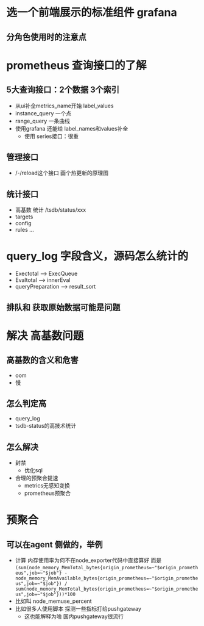# 选一个前端展示的标准组件 grafana 
## 分角色使用时的注意点

# prometheus 查询接口的了解
## 5大查询接口：2个数据 3个索引
- 从ui补全metrics_name开始 label_values
- instance_query 一个点
- range_query 一条曲线
- 使用grafana 还能给  label_names和values补全
    - 使用 series接口：很重
    
## 管理接口
- /-/reload这个接口 画个热更新的原理图


## 统计接口
- 高基数 统计 /tsdb/status/xxx
- targets 
- config
- rules
...

# query_log 字段含义，源码怎么统计的
- Exectotal --> ExecQueue  
- Evaltotal --> innerEval
- queryPreparation --> result_sort

##  排队和 获取原始数据可能是问题

#  解决 高基数问题
## 高基数的含义和危害
- oom
- 慢 

## 怎么判定高
- query_log
- tsdb-status的高技术统计

## 怎么解决
- 封禁
    - 优化sql
- 合理的预聚合提速
    - metrics无感知变换
    - prometheus预聚合


# 预聚合
## 可以在agent 侧做的，举例
- 计算 内存使用率为何不在node_exporter代码中直接算好 而是`(sum(node_memory_MemTotal_bytes{origin_prometheus=~"$origin_prometheus",job=~"$job"} - node_memory_MemAvailable_bytes{origin_prometheus=~"$origin_prometheus",job=~"$job"}) / sum(node_memory_MemTotal_bytes{origin_prometheus=~"$origin_prometheus",job=~"$job"}))*100`
- 比如叫 node_memuse_percent
- 比如很多人使用脚本 探测一些指标打给pushgateway
    - 这也能解释为啥 国内pushgateway很流行


     